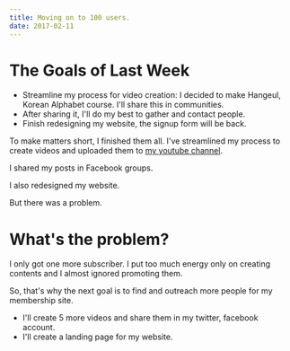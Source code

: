 ```yaml
---
title: Moving on to 100 users.
date: 2017-02-11
---
```


# The Goals of Last Week

* Streamline my process for video creation: I decided to make Hangeul, Korean Alphabet course. I'll share this in communities. 
* After sharing it, I'll do my best to gather and contact people.
* Finish redesigning my website, the signup form will be back. 

To make matters short, I finished them all. I've streamlined my process to create videos and uploaded them to [my youtube channel](https://www.youtube.com/channel/UC54d-7_t1M8iwlAq7rYIlcQ). 

I shared my posts in Facebook groups. 

I also redesigned my website. 

But there was a problem. 

# What's the problem?

I only got one more subscriber. I put too much energy only on creating contents and I almost ignored promoting them. 

So, that's why the next goal is to find and outreach more people for my membership site. 

* I'll create 5 more videos and share them in my twitter, facebook account. 
* I'll create a landing page for my website. 
